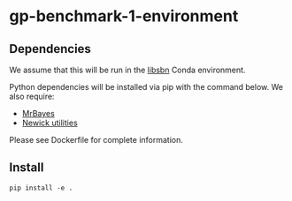 # gp-benchmark-1-environment

## Dependencies

We assume that this will be run in the [libsbn](https://github.com/phylovi/libsbn) Conda environment.

Python dependencies will be installed via pip with the command below.
We also require:

* [MrBayes](https://nbisweden.github.io/MrBayes/index.html)
* [Newick utilities](http://cegg.unige.ch/newick_utils)

Please see Dockerfile for complete information.


## Install

    pip install -e .
